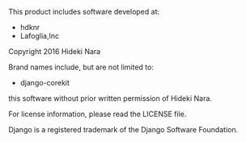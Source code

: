 This product includes software developed at:

* hdknr
* Lafoglia,Inc

Copyright 2016  Hideki Nara

Brand names include, but are not limited to:

* django-corekit

this software without prior written permission of Hideki Nara.

For license information, please read the LICENSE file.

Django is a registered trademark of the Django Software Foundation.

